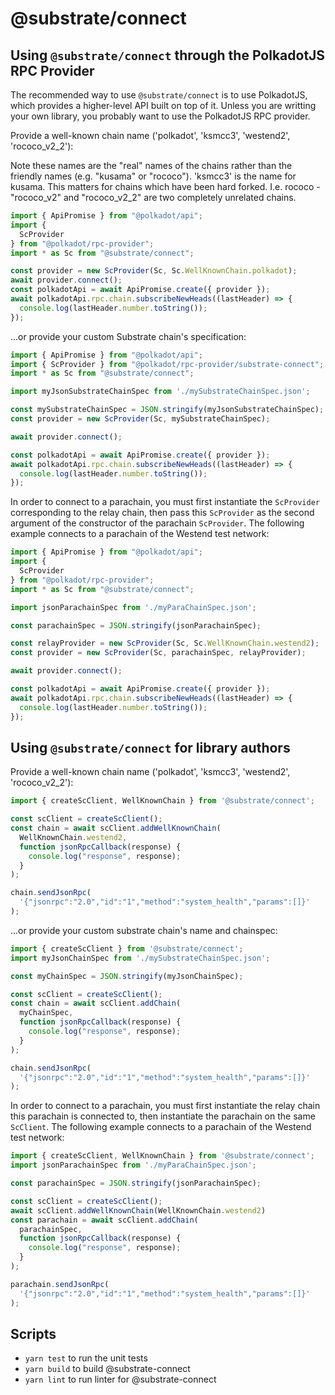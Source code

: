 # @substrate/connect

## Using `@substrate/connect` through the PolkadotJS RPC Provider

The recommended way to use `@substrate/connect` is to use PolkadotJS,
which provides a higher-level API built on top of it.
Unless you are writting your own library, you probably want to use the
PolkadotJS RPC provider.

Provide a well-known chain name ('polkadot', 'ksmcc3', 'westend2', 'rococo_v2_2'):

Note these names are the "real" names of the chains rather than the friendly 
names (e.g. "kusama" or "rococo"). 'ksmcc3' is the name for kusama.  This
matters for chains which have been hard forked. I.e. rococo - "rococo_v2" and 
"rococo_v2_2" are two completely unrelated chains.

```js
import { ApiPromise } from "@polkadot/api";
import {
  ScProvider
} from "@polkadot/rpc-provider";
import * as Sc from "@substrate/connect";

const provider = new ScProvider(Sc, Sc.WellKnownChain.polkadot);
await provider.connect();
const polkadotApi = await ApiPromise.create({ provider });
await polkadotApi.rpc.chain.subscribeNewHeads((lastHeader) => {
  console.log(lastHeader.number.toString());
});
```

...or provide your custom Substrate chain's specification:

```js
import { ApiPromise } from "@polkadot/api";
import { ScProvider } from "@polkadot/rpc-provider/substrate-connect";
import * as Sc from "@substrate/connect";

import myJsonSubstrateChainSpec from './mySubstrateChainSpec.json';

const mySubstrateChainSpec = JSON.stringify(myJsonSubstrateChainSpec);
const provider = new ScProvider(Sc, mySubstrateChainSpec);

await provider.connect();

const polkadotApi = await ApiPromise.create({ provider });
await polkadotApi.rpc.chain.subscribeNewHeads((lastHeader) => {
  console.log(lastHeader.number.toString());
});
```

In order to connect to a parachain, you must first instantiate the `ScProvider`
corresponding to the relay chain, then pass this `ScProvider` as the second
argument of the constructor of the parachain `ScProvider`. The following example
connects to a parachain of the Westend test network:

```js
import { ApiPromise } from "@polkadot/api";
import {
  ScProvider
} from "@polkadot/rpc-provider";
import * as Sc from "@substrate/connect";

import jsonParachainSpec from './myParaChainSpec.json';

const parachainSpec = JSON.stringify(jsonParachainSpec);

const relayProvider = new ScProvider(Sc, Sc.WellKnownChain.westend2);
const provider = new ScProvider(Sc, parachainSpec, relayProvider);

await provider.connect();

const polkadotApi = await ApiPromise.create({ provider });
await polkadotApi.rpc.chain.subscribeNewHeads((lastHeader) => {
  console.log(lastHeader.number.toString());
});
```

## Using `@substrate/connect` for library authors

Provide a well-known chain name ('polkadot', 'ksmcc3', 'westend2', 'rococo_v2_2'):

```js
import { createScClient, WellKnownChain } from '@substrate/connect';

const scClient = createScClient();
const chain = await scClient.addWellKnownChain(
  WellKnownChain.westend2,
  function jsonRpcCallback(response) {
    console.log("response", response);
  }
);

chain.sendJsonRpc(
  '{"jsonrpc":"2.0","id":"1","method":"system_health","params":[]}'
);
```

...or provide your custom substrate chain's name and chainspec:

```js
import { createScClient } from '@substrate/connect';
import myJsonChainSpec from './mySubstrateChainSpec.json';

const myChainSpec = JSON.stringify(myJsonChainSpec);

const scClient = createScClient();
const chain = await scClient.addChain(
  myChainSpec,
  function jsonRpcCallback(response) {
    console.log("response", response);
  }
);

chain.sendJsonRpc(
  '{"jsonrpc":"2.0","id":"1","method":"system_health","params":[]}'
);
```

In order to connect to a parachain, you must first instantiate the relay chain
this parachain is connected to, then instantiate the parachain on the same
`ScClient`. The following example connects to a parachain of the Westend test
network:

```js
import { createScClient, WellKnownChain } from '@substrate/connect';
import jsonParachainSpec from './myParaChainSpec.json';

const parachainSpec = JSON.stringify(jsonParachainSpec);

const scClient = createScClient();
await scClient.addWellKnownChain(WellKnownChain.westend2)
const parachain = await scClient.addChain(
  parachainSpec,
  function jsonRpcCallback(response) {
    console.log("response", response);
  }
);

parachain.sendJsonRpc(
  '{"jsonrpc":"2.0","id":"1","method":"system_health","params":[]}'
);
```

## Scripts

* `yarn test` to run the unit tests
* `yarn build` to build @substrate-connect
* `yarn lint` to run linter for @substrate-connect
